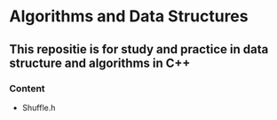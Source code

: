 # Algorithms and Data Structures

## This repositie is for study and practice in data structure and algorithms in C++

### Content
    
   - Shuffle.h
